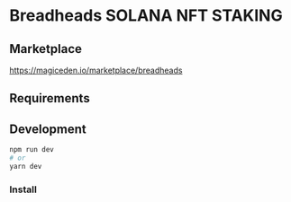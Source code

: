 # Breadheads SOLANA NFT STAKING

## Marketplace
https://magiceden.io/marketplace/breadheads

## Requirements

## Development

```bash
npm run dev
# or
yarn dev
```

### Install
